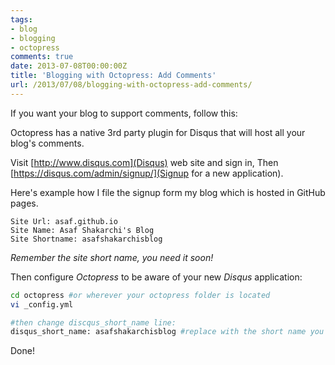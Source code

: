 ```yaml
---
tags:
- blog
- blogging
- octopress
comments: true
date: 2013-07-08T00:00:00Z
title: 'Blogging with Octopress: Add Comments'
url: /2013/07/08/blogging-with-octopress-add-comments/
---
```


If you want your blog to support comments, follow this:


Octopress has a native 3rd party plugin for Disqus that will host all your blog's comments.


Visit [http://www.disqus.com](Disqus) web site and sign in,
Then [https://disqus.com/admin/signup/](Signup for a new application).

Here's example how I file the signup form my blog which is hosted in GitHub pages.

```
Site Url: asaf.github.io
Site Name: Asaf Shakarchi's Blog
Site Shortname: asafshakarchisblog
```

*Remember the site short name, you need it soon!*


Then configure _Octopress_ to be aware of your new _Disqus_ application:

``` bash
cd octopress #or wherever your octopress folder is located
vi _config.yml

#then change discqus_short_name line:
disqus_short_name: asafshakarchisblog #replace with the short name you've put in the app signup form
```



Done!
